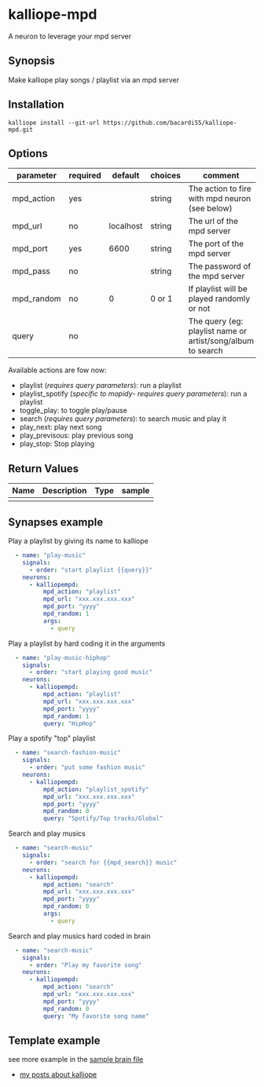# kalliope-mpd

A neuron to leverage your mpd server


## Synopsis

Make kalliope play songs / playlist via an mpd server

## Installation

  ```
  kalliope install --git-url https://github.com/bacardi55/kalliope-mpd.git
  ```


## Options

| parameter  | required | default   | choices | comment                                                                                    |
|------------|----------|-----------|---------|--------------------------------------------------------------------------------------------|
| mpd_action | yes      |           | string  | The action to fire with mpd neuron (see below)                                             |
| mpd_url    | no       | localhost | string  | The url of the mpd server                                                                  |
| mpd_port   | yes      | 6600      | string  | The port of the mpd server                                                                 |
| mpd_pass   | no       |           | string  | The password of the mpd server                                                             |
| mpd_random | no       | 0         | 0 or 1  | If playlist will be played randomly or not                                                 |
| query      | no       |           |         | The query (eg: playlist name or artist/song/album to search                                |


Available actions are fow now:
- playlist (*requires query parameters*): run a playlist
- playlist_spotify (*specific to mopidy*- *requires query parameters*): run a playlist
- toggle_play: to toggle play/pause
- search (*requires query parameters*): to search music and play it
- play_next: play next song
- play_previsous: play previous song
- play_stop: Stop playing


## Return Values

| Name         | Description                                                                           | Type     | sample   |
| ------------ | ------------------------------------------------------------------------------------- | -------- | -------- |
|              |                                                                                       |          |          |


## Synapses example

Play a playlist by giving its name to kalliope

```yaml
  - name: "play-music"
    signals:
      - order: "start playlist {{query}}"
    neurons:
      - kalliopempd:
          mpd_action: "playlist"
          mpd_url: "xxx.xxx.xxx.xxx"
          mpd_port: "yyyy"
          mpd_random: 1
          args:
            - query
```

Play a playlist by hard coding it in the arguments

```yaml
  - name: "play-music-hiphop"
    signals:
      - order: "start playing good music"
    neurons:
      - kalliopempd:
          mpd_action: "playlist"
          mpd_url: "xxx.xxx.xxx.xxx"
          mpd_port: "yyyy"
          mpd_random: 1
          query: "HipHop"
```

Play a spotify "top" playlist

```yaml
  - name: "search-fashion-music"
    signals:
      - order: "put some fashion music"
    neurons:
      - kalliopempd:
          mpd_action: "playlist_spotify"
          mpd_url: "xxx.xxx.xxx.xxx"
          mpd_port: "yyyy"
          mpd_random: 0
          query: "Spotify/Top tracks/Global"
```

Search and play musics

```yaml
  - name: "search-music"
    signals:
      - order: "search for {{mpd_search}} music"
    neurons:
      - kalliopempd:
          mpd_action: "search"
          mpd_url: "xxx.xxx.xxx.xxx"
          mpd_port: "yyyy"
          mpd_random: 0
          args:
            - query
```

Search and play musics hard coded in brain

```yaml
  - name: "search-music"
    signals:
      - order: "Play my favorite song"
    neurons:
      - kalliopempd:
          mpd_action: "search"
          mpd_url: "xxx.xxx.xxx.xxx"
          mpd_port: "yyyy"
          mpd_random: 0
          query: "My favorite song name"
```

## Template example



see more example in the [sample brain file](https://github.com/bacardi55/kalliope-mpd/blob/master/samples/brain.yml)


* [my posts about kalliope](https://bacardi55.org/en/blog/2017/kalliope-neuron-google-calendar)

